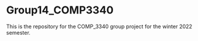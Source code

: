 # Group14_COMP3340
This is the repository for the COMP_3340 group project for the winter 2022 semester.
